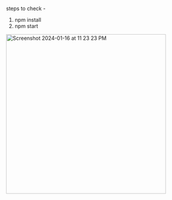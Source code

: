 steps to check - 
1. npm install
2. npm start

<img width="435" alt="Screenshot 2024-01-16 at 11 23 23 PM" src="https://github.com/ajayv1/react-breadcrumb/assets/11134190/77b5ed65-0e0e-4e69-b972-3bdbae8428d5">
